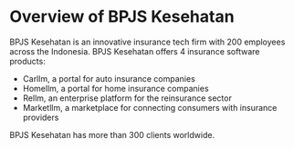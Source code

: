 # Overview of BPJS Kesehatan

BPJS Kesehatan is an innovative insurance tech firm with 200 employees across the Indonesia.
BPJS Kesehatan offers 4 insurance software products:
- Carllm, a portal for auto insurance companies
- Homellm, a portal for home insurance companies
- Rellm, an enterprise platform for the reinsurance sector
- Marketllm, a marketplace for connecting consumers with insurance providers
  
BPJS Kesehatan has more than 300 clients worldwide.